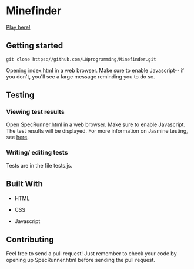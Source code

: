 # Minefinder

[Play here!](https://lwprogramming.github.io/Minefinder/)

## Getting started

`git clone https://github.com/LWprogramming/Minefinder.git`

Opening index.html in a web browser. Make sure to enable Javascript-- if you don't, you'll see a large message reminding you to do so.

## Testing

### Viewing test results

Open SpecRunner.html in a web browser. Make sure to enable Javascript. The test results will be displayed. For more information on Jasmine testing, see [here](https://jasmine.github.io/).

### Writing/ editing tests

Tests are in the file tests.js.

## Built With

* HTML

* CSS

* Javascript

## Contributing

Feel free to send a pull request! Just remember to check your code by opening up SpecRunner.html before sending the pull request. 